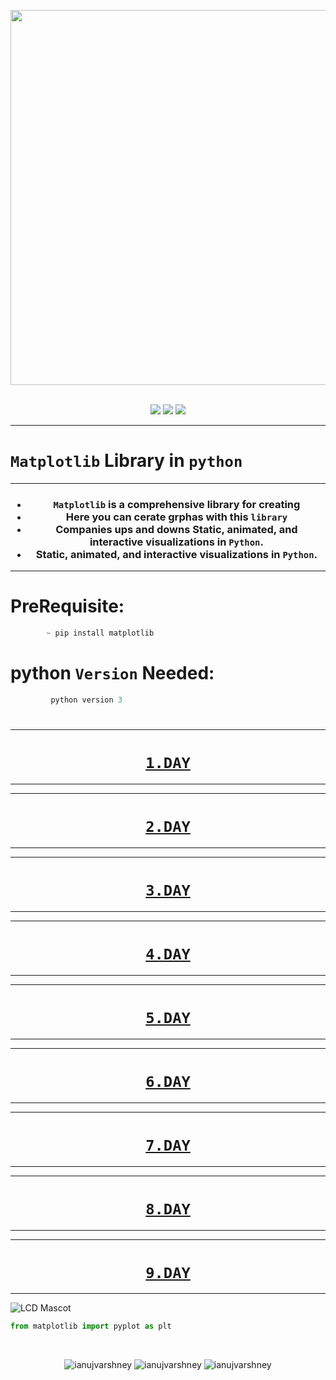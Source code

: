 <p align="center">
<img align="center"   src="https://cdn-images-1.medium.com/max/1042/1*VrKbpv9wZYWzh-xUKuuKtg.png" height="600" width="1500" ></br></br>
</p>
  
<p align = "center">
<img src="https://forthebadge.com/images/badges/for-you.svg" /> 
<img src="https://forthebadge.com/images/badges/made-with-python.svg" />
<img src="https://forthebadge.com/images/badges/built-by-developers.svg" />
</p>

_______________
# **`Matplotlib`** Library in **`python`**
_______________


<h3 align ="center">

-   `Matplotlib` is a comprehensive library for creating 
-   Here you can cerate grphas with this `library`
-   Companies ups and downs Static, animated, and interactive visualizations in `Python`.
-   Static, animated, and interactive visualizations in `Python`.

</h3>

_________

# PreRequisite:
```python
        ~ pip install matplotlib
```

# python **`Version`** Needed:
```python
         python version 3
```

<h1 align = "center"> 
  
_______________________________


# <h1 align="center"><a href="#">**`1.DAY`**</a></h1>

_______________________________
 
_______________________________


# <h1 align="center"><a href="#">**`2.DAY`**</a></h1>

_______________________________
 
_______________________________


# <h1 align="center"><a href="#">**`3.DAY`**</a></h1>

_______________________________
  
_______________________________


# <h1 align="center"><a href="#">**`4.DAY`**</a></h1>

_______________________________
 
_______________________________


# <h1 align="center"><a href="#">**`5.DAY`**</a></h1>

_______________________________
 
_______________________________


# <h1 align="center"><a href="#">**`6.DAY`**</a></h1>

_______________________________
 
_______________________________


# <h1 align="center"><a href="#">**`7.DAY`**</a></h1>

_______________________________
 
_______________________________


# <h1 align="center"><a href="#">**`8.DAY`**</a></h1>

_______________________________

_______________________________


# <h1 align="center"><a href="#">**`9.DAY`**</a></h1>

_______________________________
 
![LCD Mascot](https://learncodeonline.in/mascot.png "LCD")

```python
from matplotlib import pyplot as plt
```


<br/>
<p align="center">
<img src="https://badges.pufler.dev/visits/ianujvarshney/Matplotlib?style=for-the-badge&logo=github&logoColor=yellow" alt=ianujvarshney />
<img src="https://badges.pufler.dev/updated/ianujvarshney/Matplotlib?style=for-the-badge&logo=github&logoColor=yellow" alt=ianujvarshney />
<img src="https://img.shields.io/github/last-commit/ianujvarshney/matplotlib?logo=github&logoColor=yellow&style=for-the-badge" alt=ianujvarshney />
</p>




